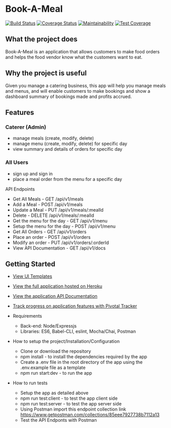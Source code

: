 # Book-A-Meal

[![Build Status](https://travis-ci.org/ozimos/Book-A-Meal.svg?branch=develop)](https://travis-ci.org/ozimos/Book-A-Meal)
[![Coverage Status](https://coveralls.io/repos/github/ozimos/Book-A-Meal/badge.svg?branch=develop)](https://coveralls.io/github/ozimos/Book-A-Meal?branch=develop)
[![Maintainability](https://api.codeclimate.com/v1/badges/77dae76840f23281165a/maintainability)](https://codeclimate.com/github/ozimos/Book-A-Meal/maintainability)
[![Test Coverage](https://api.codeclimate.com/v1/badges/77dae76840f23281165a/test_coverage)](https://codeclimate.com/github/ozimos/Book-A-Meal/test_coverage)

## What the project does

Book-A-Meal is an application that allows customers to make food orders and helps the food
vendor know what the customers want to eat.

## Why the project is useful

Given you manage a catering business, this app will help you manage meals and menus, and will enable customers to make bookings and show a dashboard summary of bookings made and profits accrued.

## Features

### Caterer (Admin)

* manage meals (create, modify, delete)
* manage menu (create, modify, delete) for specific day
* view summary and details of orders for specific day

### All Users

* sign up and sign in
* place a meal order from the menu for a specific day

API Endpoints

* Get All Meals  - GET /api/v1/meals
* Add a Meal  - POST /api/v1/meals
* Update a Meal  - PUT /api/v1/meals/:mealId
* Delete - DELETE /api/v1/meals/:mealId
* Get the menu for the day - GET /api/v1/menu
* Setup the menu for the day - POST /api/v1/menu
* Get All Orders  - GET /api/v1/orders
* Place an order  - POST /api/v1/orders
* Modify an order  - PUT /api/v1/orders/:orderId
* View API Documentation  - GET /api/v1/docs

## Getting Started

* [View UI Templates](<https://ozimos.github.io/Book-A-Meal/UI> "Github Project Hosting")
* [View the full application hosted on Heroku](https://book-a-meal-andela-31.herokuapp.com/)
* [View the application API Documentation](https://book-a-meal-andela-31.herokuapp.com/api/v1/docs)
* [Track progress on application features with Pivotal Tracker](<https://www.pivotaltracker.com/n/projects/2165548> "Pivotal Tracker Project")
* Requirements

  * Back-end: Node/Expressjs
  * Libraries: ES6, Babel-CLI, eslint, Mocha/Chai, Postman

* How to setup the project/Installation/Configuration

  * Clone or download the repository
  * npm install - to install the dependencies required by the app
  * Create a .env file in the root directory of the app using the .env.example file as a template
  * npm run start:dev - to run the app

* How to run tests
  * Setup the app as detailed above
  * npm run test:client - to test the app client side
  * npm run test:server - to test the app server side
  * Using Postman import this endpoint collection link <https://www.getpostman.com/collections/85eee7927738b7112a13>
  * Test the API Endponts with Postman
